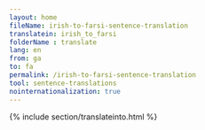 ```yaml
---
layout: home
fileName: irish-to-farsi-sentence-translation
translatein: irish_to_farsi
folderName : translate
lang: en
from: ga
to: fa
permalink: /irish-to-farsi-sentence-translation
tool: sentence-translations
nointernationalization: true
---
```

{% include section/translateinto.html %}
